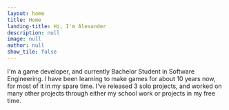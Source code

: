 ```yaml
---
layout: home
title: Home
landing-title: Hi, I'm Alexander
description: null
image: null
author: null
show_tile: false
---
```


I'm a game developer, and currently Bachelor Student in Software Engineering. I have been learning to make games for about 10 years now, for most of it in my spare time. I've released 3 solo projects, and worked on many other projects through either my school work or projects in my free time. 
